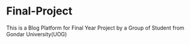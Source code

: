 # Final-Project
This is a Blog Platform for  Final Year Project by a Group of Student from Gondar University(UOG) 
